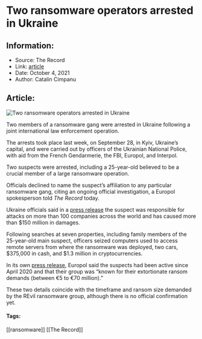 # Two ransomware operators arrested in Ukraine
### 

## Information:
+ Source: The Record
+ Link: [article](https://therecord.media/two-members-of-a-ransomware-gang-were-arrested-in-ukraine-following-a-joint-international-law-enforcement-operation/)
+ Date: October 4, 2021
+ Author: Catalin Cimpanu


## Article:
![Two ransomware operators arrested in Ukraine](https://therecord.media/wp-content/uploads/2021/10/Ukraine-ransomware-arrests.jpg)

Two members of a ransomware gang were arrested in Ukraine following a joint international law enforcement operation.


The arrests took place last week, on September 28, in Kyiv, Ukraine’s capital, and were carried out by officers of the Ukrainian National Police, with aid from the French Gendarmerie, the FBI, Europol, and Interpol.


Two suspects were arrested, including a 25-year-old believed to be a crucial member of a large ransomware operation.


Officials declined to name the suspect’s affiliation to any particular ransomware gang, citing an ongoing official investigation, a Europol spokesperson told *The Record* today.


Ukraine officials said in a [press release](https://www.cyberpolice.gov.ua/news/kiberpoliczejski-vykryly-ukrayinskogo-xakera-u-zdijsnenni-virusnyx-atak-na-ponad--inozemnyx-kompanij-2642/) the suspect was responsible for attacks on more than 100 companies across the world and has caused more than $150 million in damages.


Following searches at seven properties, including family members of the 25-year-old main suspect, officers seized computers used to access remote servers from where the ransomware was deployed, two cars, $375,000 in cash, and $1.3 million in cryptocurrencies.


In its own [press release](https://www.europol.europa.eu/newsroom/news/ransomware-gang-arrested-in-ukraine-europol%E2%80%99s-support), Europol said the suspects had been active since April 2020 and that their group was “known for their extortionate ransom demands (between €5 to €70 million).”


These two details coincide with the timeframe and ransom size demanded by the REvil ransomware group, although there is no official confirmation yet.








#### Tags:
[[ransomware]] [[The Record]]
